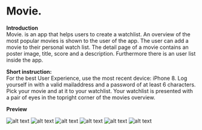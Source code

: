 # Movie.

<b> Introduction </b> <br>
Movie. is an app that helps users to create a watchlist.
An overview of the most popular movies is shown to the user of the app.
The user can add a movie to their personal watch list.
The detail page of a movie contains an poster image, title, score and a description.
Furthermore there is an user list inside the app.

<b> Short instruction:</b> <br>
For the best User Experience, use the most recent device: iPhone 8. 
Log yourself in with a valid mailaddress and a password of at least 6 characters.
Pick your movie and at it to your watchlist. Your watchlist is presented with a pair of eyes in the topright corner of the movies overview.


<b> Preview</b> <br>

![alt text](https://github.com/jimiduiveman/MovieApp/blob/master/Simulator%20Screen%20Shot%201.png)
![alt text](https://github.com/jimiduiveman/MovieApp/blob/master/Simulator%20Screen%20Shot%202.png)
![alt text](https://github.com/jimiduiveman/MovieApp/blob/master/Simulator%20Screen%20Shot%203.png)
![alt text](https://github.com/jimiduiveman/MovieApp/blob/master/Simulator%20Screen%20Shot%204.png)
![alt text](https://github.com/jimiduiveman/MovieApp/blob/master/Simulator%20Screen%20Shot%205.png)
![alt text](https://github.com/jimiduiveman/MovieApp/blob/master/Simulator%20Screen%20Shot%206.png)
